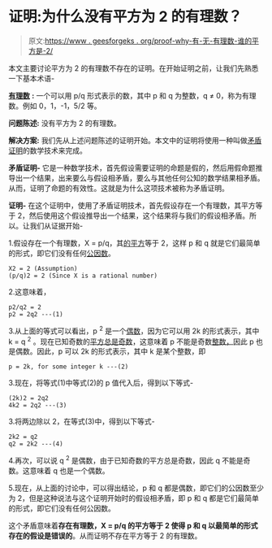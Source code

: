 # 证明:为什么没有平方为 2 的有理数？

> 原文:[https://www . geesforgeks . org/proof-why-有-无-有理数-谁的平方是-2/](https://www.geeksforgeeks.org/proof-why-there-is-no-rational-number-whose-square-is-2/)

本文主要讨论平方为 2 的有理数不存在的证明。在开始证明之前，让我们先熟悉一下基本术语-

[**有理数**](https://www.geeksforgeeks.org/rational-numbers/) **:**
一个可以用 p/q 形式表示的数，其中 p 和 q 为整数，q ≠ 0，称为有理数。例如 0，1，-1，5/2 等。

**问题陈述:**
没有平方为 2 的有理数。

**解决方案:**
我们先从上述问题陈述的证明开始。本文中的证明将使用一种叫做[矛盾证明](https://www.geeksforgeeks.org/mathematics-introduction-to-proofs/)的数学技术来完成。

**矛盾证明-**
它是一种数学技术，首先假设需要证明的命题是假的，然后用假命题推导出一个结果，出来要么与假设相矛盾，要么与其他任何公知的数学结果相矛盾。从而，证明了命题的有效性。这就是为什么这项技术被称为矛盾证明。

**证明-**
在这个证明中，使用了矛盾证明技术，首先假设存在一个有理数，其平方等于 2，然后使用这个假设推导出一个结果，这个结果将与我们的假设相矛盾。所以。让我们从证据开始-

1.假设存在一个有理数，X = p/q，其[的平方](https://www.geeksforgeeks.org/check-if-given-number-is-perfect-square-in-cpp/)等于 2，这样 p 和 q 就是它们最简单的形式，即它们没有任何[公因数](https://www.geeksforgeeks.org/print-kth-common-factor-two-numbers/)。

```
X2 = 2 (Assumption)
(p/q)2 = 2 (Since X is a rational number)
```

2.这意味着，

```
p2/q2 = 2
p2 = 2q2 ---(1)
```

3.从上面的等式可以看出，p <sup>2</sup> 是一个[偶数](https://www.geeksforgeeks.org/count-ways-express-even-number-n-sum-even-integers/)，因为它可以用 2k 的形式表示，其中 k = q <sup>2</sup> 。现在已知奇数的[平方总是奇数](https://www.geeksforgeeks.org/prove-that-the-square-of-an-odd-integer-is-always-odd/)，这意味着 p 不能是奇数[整数，](https://www.geeksforgeeks.org/prove-that-the-square-of-an-odd-integer-is-always-odd/)因此 p 也是偶数。因此，p 可以 2k 的形式表示，其中 k 是某个整数，即

```
p = 2k, for some integer k ---(2)
```

3.现在，将等式(1)中等式(2)的 p 值代入后，得到以下等式-

```
(2k)2 = 2q2
4k2 = 2q2 ---(3)
```

3.将两边除以 2，在等式(3)中，得到以下等式-

```
2k2 = q2
q2 = 2k2 ---(4)
```

4.再次，可以说 q <sup>2</sup> 是偶数，由于已知奇数的平方总是奇数，因此 q 不能是奇数。这意味着 q 也是一个偶数。

5.现在，从上面的讨论中，可以得出结论，p 和 q 都是偶数，即它们的公因数至少为 2，但是这种说法与这个证明开始时的假设相矛盾，即 p 和 q 都是它们最简单的形式，即它们没有任何公因数。

这个矛盾意味着**存在有理数，X = p/q 的平方等于 2 使得 p 和 q 以最简单的形式存在的假设是错误的**。从而证明不存在平方等于 2 的有理数。